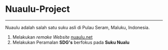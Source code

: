 # Nuaulu-Project
-------------------------------------------------------------------------------------------------------
Nuaulu adalah salah satu suku asli di Pulau Seram, Maluku, Indonesia.
1. Melakukan <i>remake Website</i> <a href="https://nuaulu.net/">nuaulu.net</a>
2. Melakukan Peramalan <b>SDG's</b> berfokus pada <a><b>Suku Nualu</b></a>

